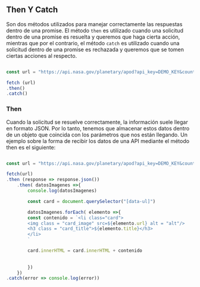 ## Then Y Catch

Son dos métodos utilizados para manejar correctamente las respuestas dentro de una promise. El método `then` es utilizado cuando una solicitud dentro de una promise es resuelta y queremos que haga cierta acción, mientras que por el contrario, el método `catch` es utilizado cuando una solicitud dentro de una promise es rechazada y queremos que se tomen ciertas acciones al respecto.

```javascript

const url = "https://api.nasa.gov/planetary/apod?api_key=DEMO_KEY&count=5"

fetch (url)
.then()
.catch()
```

### Then

Cuando la solicitud se resuelve correctamente, la información suele llegar en formato JSON. Por lo tanto, tenemos que almacenar estos datos dentro de un objeto que coincida con los parámetros que nos están llegando. Un ejemplo sobre la forma de recibir los datos de una API mediante el método then es el siguiente:

```javascript

const url = "https://api.nasa.gov/planetary/apod?api_key=DEMO_KEY&count=5"

fetch(url)
.then (response => response.json())
	.then( datosImagenes =>{
		console.log(datosImagenes)

		const card = document.querySelector("[data-ul]")

		datosImagenes.forEach( elemento =>{
		const contenido = `<li class="card">
		<img class = "card_image" src=${elemento.url} alt = "alt"/>
		<h3 class = "card_title">${elemento.title}</h3>
		</li>
		`

		card.innerHTML = card.innerHTML + contenido
		
		
		})
	})
.catch(error => console.log(error))
```